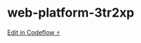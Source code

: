 # web-platform-3tr2xp

[Edit in Codeflow ⚡️](https://stackblitz.com/~/github.com/jamoru2023/web-platform-3tr2xp)